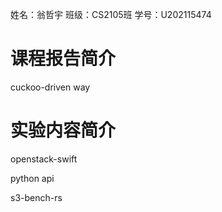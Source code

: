 姓名：翁哲宇
班级：CS2105班
学号：U202115474

# 课程报告简介
cuckoo-driven way
# 实验内容简介
openstack-swift

python api

s3-bench-rs
